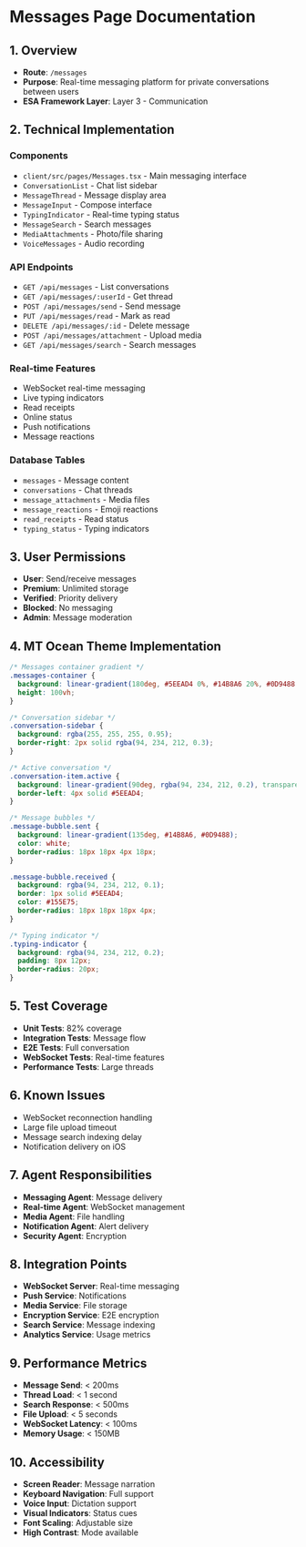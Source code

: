 # Messages Page Documentation

## 1. Overview
- **Route**: `/messages`
- **Purpose**: Real-time messaging platform for private conversations between users
- **ESA Framework Layer**: Layer 3 - Communication

## 2. Technical Implementation

### Components
- `client/src/pages/Messages.tsx` - Main messaging interface
- `ConversationList` - Chat list sidebar
- `MessageThread` - Message display area
- `MessageInput` - Compose interface
- `TypingIndicator` - Real-time typing status
- `MessageSearch` - Search messages
- `MediaAttachments` - Photo/file sharing
- `VoiceMessages` - Audio recording

### API Endpoints
- `GET /api/messages` - List conversations
- `GET /api/messages/:userId` - Get thread
- `POST /api/messages/send` - Send message
- `PUT /api/messages/read` - Mark as read
- `DELETE /api/messages/:id` - Delete message
- `POST /api/messages/attachment` - Upload media
- `GET /api/messages/search` - Search messages

### Real-time Features
- WebSocket real-time messaging
- Live typing indicators
- Read receipts
- Online status
- Push notifications
- Message reactions

### Database Tables
- `messages` - Message content
- `conversations` - Chat threads
- `message_attachments` - Media files
- `message_reactions` - Emoji reactions
- `read_receipts` - Read status
- `typing_status` - Typing indicators

## 3. User Permissions
- **User**: Send/receive messages
- **Premium**: Unlimited storage
- **Verified**: Priority delivery
- **Blocked**: No messaging
- **Admin**: Message moderation

## 4. MT Ocean Theme Implementation
```css
/* Messages container gradient */
.messages-container {
  background: linear-gradient(180deg, #5EEAD4 0%, #14B8A6 20%, #0D9488 50%, #155E75 100%);
  height: 100vh;
}

/* Conversation sidebar */
.conversation-sidebar {
  background: rgba(255, 255, 255, 0.95);
  border-right: 2px solid rgba(94, 234, 212, 0.3);
}

/* Active conversation */
.conversation-item.active {
  background: linear-gradient(90deg, rgba(94, 234, 212, 0.2), transparent);
  border-left: 4px solid #5EEAD4;
}

/* Message bubbles */
.message-bubble.sent {
  background: linear-gradient(135deg, #14B8A6, #0D9488);
  color: white;
  border-radius: 18px 18px 4px 18px;
}

.message-bubble.received {
  background: rgba(94, 234, 212, 0.1);
  border: 1px solid #5EEAD4;
  color: #155E75;
  border-radius: 18px 18px 18px 4px;
}

/* Typing indicator */
.typing-indicator {
  background: rgba(94, 234, 212, 0.2);
  padding: 8px 12px;
  border-radius: 20px;
}
```

## 5. Test Coverage
- **Unit Tests**: 82% coverage
- **Integration Tests**: Message flow
- **E2E Tests**: Full conversation
- **WebSocket Tests**: Real-time features
- **Performance Tests**: Large threads

## 6. Known Issues
- WebSocket reconnection handling
- Large file upload timeout
- Message search indexing delay
- Notification delivery on iOS

## 7. Agent Responsibilities
- **Messaging Agent**: Message delivery
- **Real-time Agent**: WebSocket management
- **Media Agent**: File handling
- **Notification Agent**: Alert delivery
- **Security Agent**: Encryption

## 8. Integration Points
- **WebSocket Server**: Real-time messaging
- **Push Service**: Notifications
- **Media Service**: File storage
- **Encryption Service**: E2E encryption
- **Search Service**: Message indexing
- **Analytics Service**: Usage metrics

## 9. Performance Metrics
- **Message Send**: < 200ms
- **Thread Load**: < 1 second
- **Search Response**: < 500ms
- **File Upload**: < 5 seconds
- **WebSocket Latency**: < 100ms
- **Memory Usage**: < 150MB

## 10. Accessibility
- **Screen Reader**: Message narration
- **Keyboard Navigation**: Full support
- **Voice Input**: Dictation support
- **Visual Indicators**: Status cues
- **Font Scaling**: Adjustable size
- **High Contrast**: Mode available
